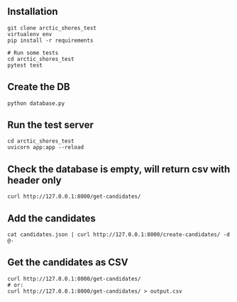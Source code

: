 ## Installation
```
git clone arctic_shores_test
virtualenv env
pip install -r requirements

# Run some tests
cd arctic_shores_test
pytest test
```

## Create the DB
```
python database.py
```

## Run the test server
```
cd arctic_shores_test
uvicorn app:app --reload
```

## Check the database is empty, will return csv with header only
```
curl http://127.0.0.1:8000/get-candidates/
```

## Add the candidates
```
cat candidates.json | curl http://127.0.0.1:8000/create-candidates/ -d @-
```

## Get the candidates as CSV
```
curl http://127.0.0.1:8000/get-candidates/
# or:
curl http://127.0.0.1:8000/get-candidates/ > output.csv
```
